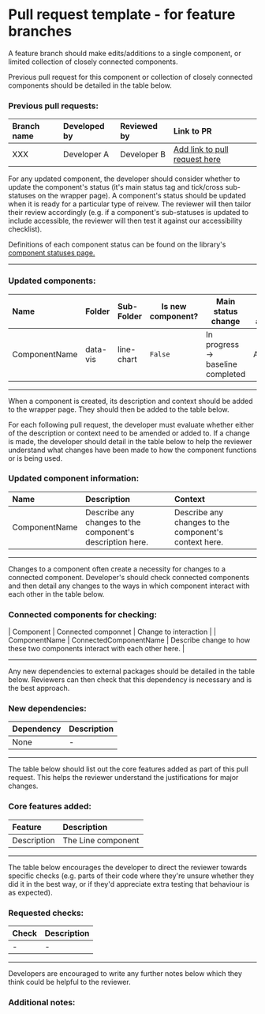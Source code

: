 # Pull request template - for feature branches

A feature branch should make edits/additions to a single component, or limited collection of closely connected components.

Previous pull request for this component or collection of closely connected components should be detailed in the table below.

### Previous pull requests:

| Branch name | Developed by | Reviewed by | Link to PR                        |
| :---------- | :----------- | :---------- | :-------------------------------- |
| XXX         | Developer A  | Developer B | [Add link to pull request here]() |

For any updated component, the developer should consider whether to update the component's status (it's main status tag and tick/cross sub-statuses on the wrapper page). A component's status should be updated when it is ready for a particular type of reivew. The reviewer will then tailor their review accordingly (e.g. if a component's sub-statuses is updated to include accessible, the reviewer will then test it against our accessibility checklist).

Definitions of each component status can be found on the library's [component statuses page.](https://communitiesuk.github.io/mhclg_svelte_component_library/get-started/component-statuses)

---

### Updated components:

| Name          | Folder   | Sub-Folder | Is new component? | Main status change                | Sub-statuses additions |
| :------------ | :------- | :--------- | ----------------- | --------------------------------- | ---------------------- |
| ComponentName | data-vis | line-chart | `False`           | In progress -> baseline completed | Accessible             |

---

When a component is created, its description and context should be added to the wrapper page. They should then be added to the table below.

For each following pull request, the developer must evaluate whether either of the description or context need to be amended or added to. If a change is made, the developer should detail in the table below to help the reviewer understand what changes have been made to how the component functions or is being used.

### Updated component information:

| Name          | Description                                               | Context                                               |
| :------------ | :-------------------------------------------------------- | :---------------------------------------------------- |
| ComponentName | Describe any changes to the component's description here. | Describe any changes to the component's context here. |

---

Changes to a component often create a necessity for changes to a connected component. Developer's should check connected components and then detail any changes to the ways in which component interact with each other in the table below.

### Connected components for checking:

| Component | Connected componnet | Change to interaction |
| ComponentName | ConnectedComponentName | Describe change to how these two components interact with each other here. |

---

Any new dependencies to external packages should be detailed in the table below. Reviewers can then check that this dependency is necessary and is the best approach.

### New dependencies:

| Dependency | Description |
| :--------- | :---------- |
| None       | -           |

---

The table below should list out the core features added as part of this pull request. This helps the reviewer understand the justifications for major changes.

### Core features added:

| Feature     | Description        |
| :---------- | :----------------- |
| Description | The Line component |

---

The table below encourages the developer to direct the reviewer towards specific checks (e.g. parts of their code where they're unsure whether they did it in the best way, or if they'd appreciate extra testing that behaviour is as expected).

### Requested checks:

| Check | Description |
| :---- | :---------- |
| -     | -           |

---

Developers are encouraged to write any further notes below which they think could be helpful to the reviewer.

### Additional notes:
